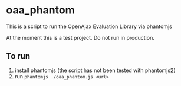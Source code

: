 # oaa_phantom

This is a script to run the OpenAjax Evaluation Library via phantomjs

At the moment this is a test project.  Do not run in production.

## To run
1. install phantomjs (the script has not been tested with phantomjs2)
2. run `phantomjs ./oaa_phantom.js <url>`
